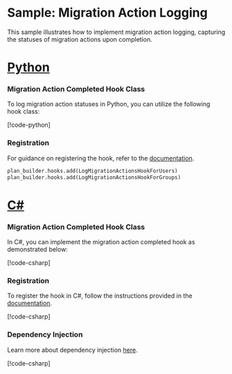 # Sample: Migration Action Logging

This sample illustrates how to implement migration action logging, capturing the statuses of migration actions upon completion.

# [Python](#tab/Python)

### Migration Action Completed Hook Class

To log migration action statuses in Python, you can utilize the following hook class:

[!code-python[](../../../../examples/Python.ExampleApplication/hooks/migration_action_completed/log_migration_actions_hook.py)]

### Registration

For guidance on registering the hook, refer to the [documentation](~/samples/intro.md?tabs=Python#hook-registration).

[//]: <> (Adding this as code as regions are not supported in python snippets)
```Python
plan_builder.hooks.add(LogMigrationActionsHookForUsers)
plan_builder.hooks.add(LogMigrationActionsHookForGroups)
```

# [C#](#tab/CSharp)

### Migration Action Completed Hook Class

In C#, you can implement the migration action completed hook as demonstrated below:

[!code-csharp[](../../../../examples/Csharp.ExampleApplication/Hooks/MigrationActionCompleted/LogMigrationActionsHook.cs#class)]

### Registration

To register the hook in C#, follow the instructions provided in the [documentation](~/samples/intro.md?tabs=CSharp#hook-registration).

[!code-csharp[](../../../../examples/Csharp.ExampleApplication/MyMigrationApplication.cs#LogMigrationActionsHook-Registration)]

### Dependency Injection

Learn more about dependency injection [here](~/articles/dependency_injection.md).

[!code-csharp[](../../../../examples/Csharp.ExampleApplication/Program.cs#LogMigrationActionsHook-DI)]
